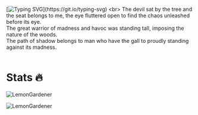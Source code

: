 [![Typing SVG](https://readme-typing-svg.demolab.com?font=Fira+Code&weight=800&size=35&duration=2500&pause=1000&color=1FF761&width=750&height=80&separator=%3C&lines=Welcome%2C+User.username();)](https://git.io/typing-svg)
<br>
The devil sat by the tree and the seat belongs to me, the eye fluttered open to find the chaos unleashed before its eye. <br>
The great warrior of madness and havoc was standing tall, imposing the nature of the woods.<br>
The path of shadow belongs to man who have the gall to proudly standing against its madness.<br>
<br>
# Stats 🔥

![LemonGardener](https://github-readme-stats.vercel.app/api/top-langs?username=notpaperdev&show_icons=true&theme=tokyonight&layout=compact&hide_border=true&border_radius=5&order=3)

![LemonGardener](https://github-readme-stats.vercel.app/api?username=notpaperdev&show_icons=true&theme=tokyonight&hide_border=true&border_radius=5&order=3)
